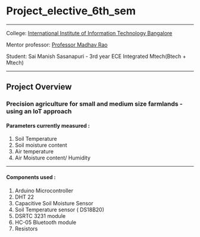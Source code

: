 # Project_elective_6th_sem
____

College: [International Institute of Information Technology Bangalore](https://www.iiitb.ac.in/)

Mentor professor: [Professor Madhav Rao](https://www.iiitb.ac.in/faculty/madhav-rao)

Student: Sai Manish Sasanapuri - 3rd year ECE Integrated Mtech(Btech + Mtech) 

____
## Project Overview
### Precision agriculture for small and medium size farmlands - using an IoT approach 
#### Parameters currently measured :
1. Soil Temperature
2. Soil moisture content
3. Air temperature
4. Air Moisture content/ Humidity

___
#### Components used : 
1. Arduino Microcontroller
2. DHT 22
3. Capacitive Soil Moisture Sensor
4. Soil Temperature sensor ( DS18B20)
5. DSRTC 3231 module
6. HC-05 Bluetooth module
7. Resistors
